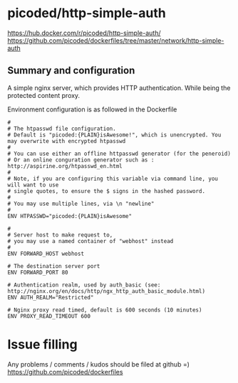 # picoded/http-simple-auth

https://hub.docker.com/r/picoded/http-simple-auth/
https://github.com/picoded/dockerfiles/tree/master/network/http-simple-auth

## Summary and configuration
A simple nginx server, which provides HTTP authentication. While being the protected content proxy.

Environment configuration is as followed in the Dockerfile

``` 
#
# The htpasswd file configuration.
# Default is "picoded:{PLAIN}isAwesome!", which is unencrypted. You may overwrite with encrypted htpasswd
#
# You can use either an offline httpasswd generator (for the peneroid)
# Or an online conguration generator such as : http://aspirine.org/htpasswd_en.html
#
# Note, if you are configuring this variable via command line, you will want to use
# single quotes, to ensure the $ signs in the hashed password.
#
# You may use multiple lines, via \n "newline"
#
ENV HTPASSWD="picoded:{PLAIN}isAwesome"

#
# Server host to make request to, 
# you may use a named container of "webhost" instead
#
ENV FORWARD_HOST webhost

# The destination server port
ENV FORWARD_PORT 80

# Authentication realm, used by auth_basic (see: http://nginx.org/en/docs/http/ngx_http_auth_basic_module.html)
ENV AUTH_REALM="Restricted"

# Nginx proxy read timed, default is 600 seconds (10 minutes)
ENV PROXY_READ_TIMEOUT 600
```

# Issue filling

Any problems / comments / kudos should be filed at github =)
https://github.com/picoded/dockerfiles
